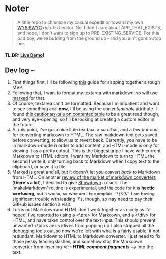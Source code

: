 # Noter
> A little repo to chronicle my casual expedition toward my own [WYSISWYG](https://lmgtfy.com/?q=WYSIWYG) rich-text editor. No, I don't care about APP_THAT_EXISTS, and nope, I don't want to sign up to PRE-EXISTING_SERVICE. For this bad boy, we're building from the ground up - and you ain't gonna stop me.

#### TL;DR: [Live Demo](https://supernaturalcow.github.io/Noter/)!

## Dev log ~
1. First things first, I'll be following [this](http://eqdn.tech/html5-note-app-tutorial/) guide for slapping together a rough MVP.
2. Following that, I want to format my textarea with markdown, so will use [marked](https://github.com/markedjs/marked) for that.
3. Of course, textarea can't be formatted. Because I'm impatient and want to see something cool **now**, I'll be using the _contenteditable_ attribute. I found [this cautionary-tale on contenteditable](https://medium.com/content-uneditable/contenteditable-the-good-the-bad-and-the-ugly-261a38555e9c) to be a great read though, and very eye-opening, so I'll be looking at creating a custom editor in the future.
3. At this point, I've got a nice little textbox, a scrollbar, and a few buttons for converting markdown to HTML. The raw markdown text gets saved before converting, to allow us to revert back. Currently, you have to be in markdown-mode in order to add content, and HTML-mode is only for viewing it as a pretty output. This is the biggest gripe I have with current Markdown to HTML editors. I want my Markdown to turn to HTML the second I write it, only turning back to Markdown when I copy text to the clipboard, or save it to file. 
4. Marked is great and all, but it doesn't let you convert _back_ to Markdown from HTML. On another [review of the market of markdown converters](https://lmgtfy.com/?q=markdown+converter+javascript+github) (__there's a lot__), I decided to give [Showdown](https://github.com/showdownjs/showdown) a crack. The 'makeMarkdown' routine is experimental, and the code for it is __hectic confusing__, but it works, so who am I to complain. ¯\\_(ツ)_/¯ I am having significant trouble with leading '\\'s, though, so may need to pay their GitHub issues section a visit.
5. Turns out Markdown and HTML don't work together as nicely as I'd hoped. I've resorted to using a <\pre> for Markdown, and a <\div> for HTML, and have taken control over the text input. This should prevent unwanted <\br>s and <\div>s from popping up. I also stripped all the debugging tools out, so now we're left with what is a fairly usable, if not redundant, Markdown to HTML to Markdown converter. I just need to fix those pesky leading slashes, and somehow stop the Markdown converter from inserting ___<\!\-\- HTML comment fragments -->___ into the text.